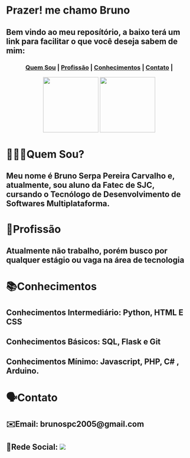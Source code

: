 
# Prazer! me chamo Bruno
<h2> Bem vindo ao meu reposítório, a baixo terá um link para facilitar o que você deseja sabem de mim:</h2>

<h3 align="Center">
    <a href="#quemSou">Quem Sou</a> |
    <a href="#profissao">Profissão</a> |
    <a href="#conhecimentos">Conhecimentos</a> |
    <a href="#contato">Contato</a> |
</h3>

<div align="Center">
    <img height="150em" src="https://github-readme-stats.vercel.app/api?username=BrunoSerpa&show_icons=true&locale=pt-br&title_color=E6FFF5&text_color=07261A&icon_color=7DD936&border_color=2DFFB3&bg_color=grad,1EA674,7EFAAD&include_all_commits=true&hide=prs,contribs,issues&count_private=true"/>
    <img height="150em" src="https://github-readme-stats.vercel.app/api/top-langs/?username=BrunoSerpa&layout=compact&langs_count=7&locale=pt-br&title_color=07261A&text_color=07261A&border_color=2DFFB3&bg_color=grad,7EFAAD,F1FFF1"/>
</div>

<span id="quemSou">

# 🙋🏽‍♂️Quem Sou?

<h2>Meu nome é Bruno Serpa Pereira Carvalho e, atualmente, sou aluno da Fatec de SJC, cursando o Tecnólogo de Desenvolvimento de Softwares Multiplataforma.</h2>

<span id="profissao">

# 💼Profissão

<h2>Atualmente não trabalho, porém busco por qualquer estágio ou vaga na área de tecnologia</h2>

<span id="conhecimentos">

# 📚Conhecimentos

<h2>Conhecimentos Intermediário:
    Python, HTML E CSS</h2>
<h2>Conhecimentos Básicos:
    SQL, Flask e Git
</h2>

<h2>Conhecimentos Mínimo:
    Javascript, PHP, C# , Arduino.
</h2>

<span id="contato">

# 🗣️Contato
<h2>✉️Email: brunospc2005@gmail.com </h2>
<h2>👤Rede Social:
    <a href="https://www.linkedin.com/in/BrunoSerpa" target="_blank"><img src="https://img.shields.io/badge/-LinkedIn-%230077B5?style=for-the-badge&logo=linkedin&logoColor=white" target="_blank"></a>
</h2>
